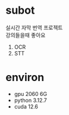 # subot
실시간 자막 번역 프로젝트   
강의들을때 좋아요

1. OCR
2. STT


# environ
* gpu 2060 6G
* python 3.12.7
* cuda 12.6
